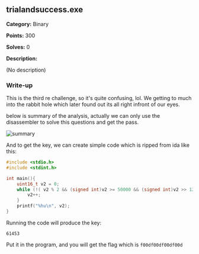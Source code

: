 ## trialandsuccess.exe

**Category:** Binary

**Points:** 300

**Solves:** 0

**Description:**

(No description)

### Write-up

This is the third re challenge, so it's quite confusing, lol. We getting to much into the rabbit hole which later found out its all right infront of our eyes. 

below is summary of the analysis, actually we can only use the disassembler to solve this questions and get the pass.

![summary](https://github.com/najashark/KICTM-2017-CTF-Writeup/blob/master/medium%20-%20trial%20and%20success/images/1.PNG "summary")


And to get the key, we can create simple code which is ripped from ida like this:
```C
#include <stdio.h>
#include <stdint.h>

int main(){
    uint16_t v2 = 0;
    while (!( v2 % 2 && (signed int)v2 >= 50000 && (signed int)v2 >> 12 >= 15 && (v2 & 0xD) == 13 )){
        v2++;
    }
    printf("%hu\n", v2);
}
```

Running the code will produce the key:

`61453`

Put it in the program, and you will get the flag which is `f00df00df00df00d`
